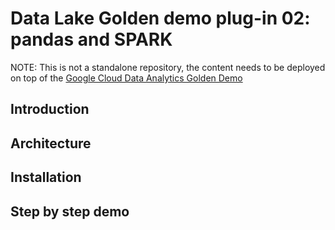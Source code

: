 # Data Lake Golden demo plug-in 02: pandas and SPARK

NOTE: This is not a standalone repository, the content needs to be deployed on top of the
[Google Cloud Data Analytics Golden Demo](https://github.com/GoogleCloudPlatform/data-analytics-golden-demo)

## Introduction




## Architecture



## Installation



## Step by step demo
